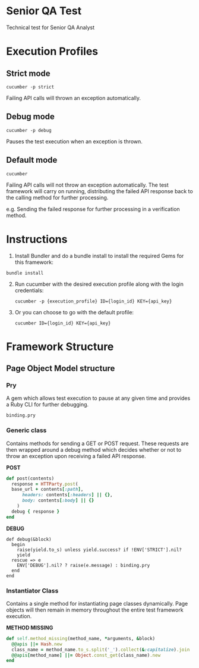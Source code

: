 # Senior QA Test
Technical test for Senior QA Analyst

# Execution Profiles
## Strict mode
```
cucumber -p strict
```
Failing API calls will thrown an exception automatically.

## Debug mode
```
cucumber -p debug
```
Pauses the test execution when an exception is thrown.

## Default mode
```
cucumber
```
Failing API calls will not throw an exception automatically. The test framework will carry on running, distributing the failed API response back to the calling method for further processing.

e.g. Sending the failed response for further processing in a verification method.

# Instructions
1. Install Bundler and do a bundle install to install the required Gems for this framework:
  ```
  bundle install
  ```
2. Run cucumber with the desired execution profile along with the login credentials:
	```
	cucumber -p {execution_profile} ID={login_id} KEY={api_key}
	```
3. Or you can choose to go with the default profile:
	```
	cucumber ID={login_id} KEY={api_key}
	```
	
# Framework Structure
## Page Object Model structure
### Pry
A gem which allows test execution to pause at any given time and provides a Ruby CLI for further debugging.

```
binding.pry
```

### Generic class
Contains methods for sending a GET or POST request. These requests are then wrapped around a debug method which decides whether or not to throw an exception upon receiving a failed API response.

**POST**

```ruby
def post(contents)
  response = HTTParty.post(
  base_url + contents[:path],
      headers: contents[:headers] || {},
      body: contents[:body] || {}
    )
  debug { response }
end
```

**DEBUG**

```
def debug(&block)
  begin
    raise(yield.to_s) unless yield.success? if !ENV['STRICT'].nil?
    yield
  rescue => e
    ENV['DEBUG'].nil? ? raise(e.message) : binding.pry
  end
end
```

### Instantiator Class
Contains a single method for instantiating page classes dynamically. Page objects will then remain in memory throughout the entire test framework execution.

**METHOD MISSING**

```ruby
def self.method_missing(method_name, *arguments, &block)
  @@apis ||= Hash.new
  class_name = method_name.to_s.split('_').collect(&:capitalize).join
  @@apis[method_name] ||= Object.const_get(class_name).new
end
```